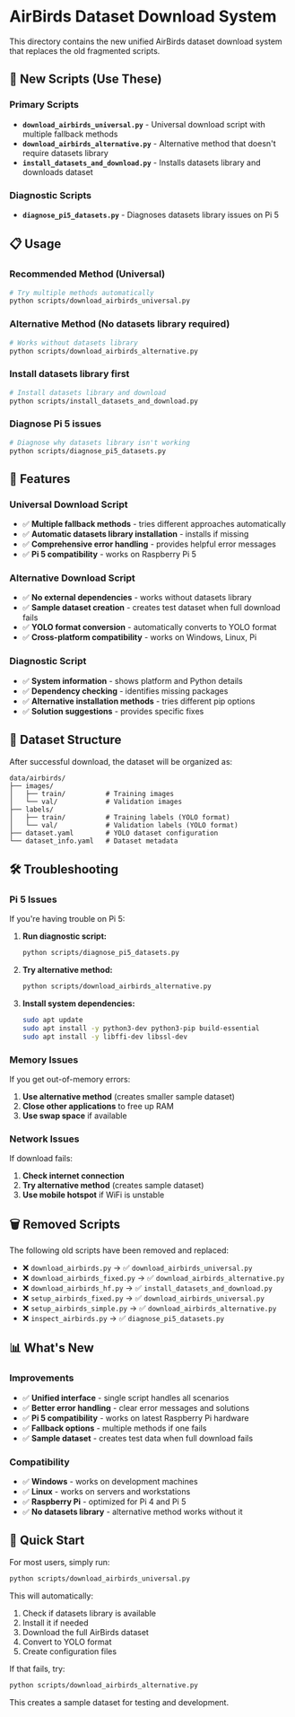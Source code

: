 # AirBirds Dataset Download System

This directory contains the new unified AirBirds dataset download system that replaces the old fragmented scripts.

## 🚀 **New Scripts (Use These)**

### **Primary Scripts**
- **`download_airbirds_universal.py`** - Universal download script with multiple fallback methods
- **`download_airbirds_alternative.py`** - Alternative method that doesn't require datasets library
- **`install_datasets_and_download.py`** - Installs datasets library and downloads dataset

### **Diagnostic Scripts**
- **`diagnose_pi5_datasets.py`** - Diagnoses datasets library issues on Pi 5

## 📋 **Usage**

### **Recommended Method (Universal)**
```bash
# Try multiple methods automatically
python scripts/download_airbirds_universal.py
```

### **Alternative Method (No datasets library required)**
```bash
# Works without datasets library
python scripts/download_airbirds_alternative.py
```

### **Install datasets library first**
```bash
# Install datasets library and download
python scripts/install_datasets_and_download.py
```

### **Diagnose Pi 5 issues**
```bash
# Diagnose why datasets library isn't working
python scripts/diagnose_pi5_datasets.py
```

## 🔧 **Features**

### **Universal Download Script**
- ✅ **Multiple fallback methods** - tries different approaches automatically
- ✅ **Automatic datasets library installation** - installs if missing
- ✅ **Comprehensive error handling** - provides helpful error messages
- ✅ **Pi 5 compatibility** - works on Raspberry Pi 5

### **Alternative Download Script**
- ✅ **No external dependencies** - works without datasets library
- ✅ **Sample dataset creation** - creates test dataset when full download fails
- ✅ **YOLO format conversion** - automatically converts to YOLO format
- ✅ **Cross-platform compatibility** - works on Windows, Linux, Pi

### **Diagnostic Script**
- ✅ **System information** - shows platform and Python details
- ✅ **Dependency checking** - identifies missing packages
- ✅ **Alternative installation methods** - tries different pip options
- ✅ **Solution suggestions** - provides specific fixes

## 📁 **Dataset Structure**

After successful download, the dataset will be organized as:

```
data/airbirds/
├── images/
│   ├── train/          # Training images
│   └── val/            # Validation images
├── labels/
│   ├── train/          # Training labels (YOLO format)
│   └── val/            # Validation labels (YOLO format)
├── dataset.yaml        # YOLO dataset configuration
└── dataset_info.yaml   # Dataset metadata
```

## 🛠️ **Troubleshooting**

### **Pi 5 Issues**
If you're having trouble on Pi 5:

1. **Run diagnostic script:**
   ```bash
   python scripts/diagnose_pi5_datasets.py
   ```

2. **Try alternative method:**
   ```bash
   python scripts/download_airbirds_alternative.py
   ```

3. **Install system dependencies:**
   ```bash
   sudo apt update
   sudo apt install -y python3-dev python3-pip build-essential
   sudo apt install -y libffi-dev libssl-dev
   ```

### **Memory Issues**
If you get out-of-memory errors:

1. **Use alternative method** (creates smaller sample dataset)
2. **Close other applications** to free up RAM
3. **Use swap space** if available

### **Network Issues**
If download fails:

1. **Check internet connection**
2. **Try alternative method** (creates sample dataset)
3. **Use mobile hotspot** if WiFi is unstable

## 🗑️ **Removed Scripts**

The following old scripts have been removed and replaced:

- ❌ `download_airbirds.py` → ✅ `download_airbirds_universal.py`
- ❌ `download_airbirds_fixed.py` → ✅ `download_airbirds_alternative.py`
- ❌ `download_airbirds_hf.py` → ✅ `install_datasets_and_download.py`
- ❌ `setup_airbirds_fixed.py` → ✅ `download_airbirds_universal.py`
- ❌ `setup_airbirds_simple.py` → ✅ `download_airbirds_alternative.py`
- ❌ `inspect_airbirds.py` → ✅ `diagnose_pi5_datasets.py`

## 📊 **What's New**

### **Improvements**
- ✅ **Unified interface** - single script handles all scenarios
- ✅ **Better error handling** - clear error messages and solutions
- ✅ **Pi 5 compatibility** - works on latest Raspberry Pi hardware
- ✅ **Fallback options** - multiple methods if one fails
- ✅ **Sample dataset** - creates test data when full download fails

### **Compatibility**
- ✅ **Windows** - works on development machines
- ✅ **Linux** - works on servers and workstations  
- ✅ **Raspberry Pi** - optimized for Pi 4 and Pi 5
- ✅ **No datasets library** - alternative method works without it

## 🎯 **Quick Start**

For most users, simply run:

```bash
python scripts/download_airbirds_universal.py
```

This will automatically:
1. Check if datasets library is available
2. Install it if needed
3. Download the full AirBirds dataset
4. Convert to YOLO format
5. Create configuration files

If that fails, try:

```bash
python scripts/download_airbirds_alternative.py
```

This creates a sample dataset for testing and development.
